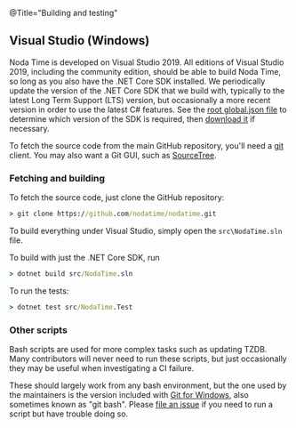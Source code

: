 @Title="Building and testing"

## Visual Studio (Windows)

Noda Time is developed on Visual Studio 2019. All editions of Visual
Studio 2019, including the community edition, should be able to
build Noda Time, so long as you also have the .NET Core SDK
installed. We periodically update the version of the .NET Core SDK
that we build with, typically to the latest Long Term Support (LTS)
version, but occasionally a more recent version in order to use the
latest C# features. See the [root global.json
file](https://github.com/nodatime/nodatime/blob/master/global.json)
to determine which version of the SDK is required, then [download
it](https://dotnet.microsoft.com/download) if necessary.

To fetch the source code from the main GitHub repository, you'll need a
[git][] client. You may also want a Git GUI, such as [SourceTree][].

[git]: https://git-scm.com/
[SourceTree]: https://www.sourcetreeapp.com/

### Fetching and building

To fetch the source code, just clone the GitHub repository:

```bat
> git clone https://github.com/nodatime/nodatime.git
```

To build everything under Visual Studio, simply open the `src\NodaTime.sln` file.

To build with just the .NET Core SDK, run

```bat
> dotnet build src/NodaTime.sln
```

To run the tests:

```bat
> dotnet test src/NodaTime.Test
```

### Other scripts

Bash scripts are used for more complex tasks such as updating TZDB.
Many contributors will never need to run these scripts,
but just occasionally they may be useful when investigating a CI
failure.

These should largely work from any bash environment, but the one
used by the maintainers is the version included with [Git for
Windows](https://git-scm.com/download/win), also sometimes known as
"git bash". Please [file an
issue](https://github.com/nodatime/nodatime/issues/new) if you need
to run a script but have trouble doing so.
